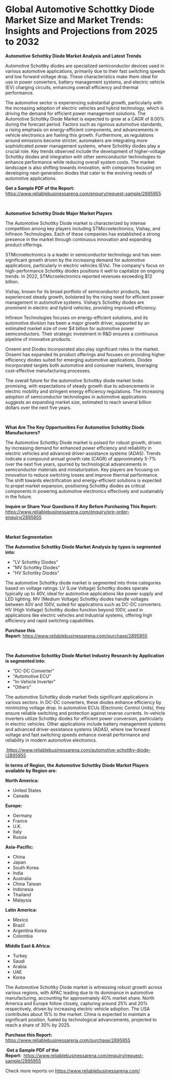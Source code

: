 <p><h1>Global Automotive Schottky Diode Market Size and Market Trends: Insights and Projections from 2025 to 2032</h1></p><p><strong>Automotive Schottky Diode Market Analysis and Latest Trends</strong></p>
<p><p>Automotive Schottky diodes are specialized semiconductor devices used in various automotive applications, primarily due to their fast switching speeds and low forward voltage drop. These characteristics make them ideal for use in power converters, battery management systems, and electric vehicle (EV) charging circuits, enhancing overall efficiency and thermal performance. </p><p>The automotive sector is experiencing substantial growth, particularly with the increasing adoption of electric vehicles and hybrid technology, which is driving the demand for efficient power management solutions. The Automotive Schottky Diode Market is expected to grow at a CAGR of 8.00% during the forecast period. Factors such as rigorous automotive standards, a rising emphasis on energy-efficient components, and advancements in vehicle electronics are fueling this growth. Furthermore, as regulations around emissions become stricter, automakers are integrating more sophisticated power management systems, where Schottky diodes play a crucial role. Key trends observed include the development of higher-voltage Schottky diodes and integration with other semiconductor technologies to enhance performance while reducing overall system costs. The market landscape is also shifting towards innovation, with companies focusing on developing next-generation diodes that cater to the evolving needs of automotive applications.</p></p>
<p><strong>Get a Sample PDF of the Report:&nbsp;</strong> <a href="https://www.reliablebusinessarena.com/enquiry/request-sample/2895955?utm_campaign=3526&utm_medium=2&utm_source=Github&utm_content=ia&utm_term=15032025&utm_id=automotive-schottky-diode">https://www.reliablebusinessarena.com/enquiry/request-sample/2895955</a></p>
<p>&nbsp;</p>
<p><strong>Automotive Schottky Diode Major Market Players</strong></p>
<p><p>The Automotive Schottky Diode market is characterized by intense competition among key players including STMicroelectronics, Vishay, and Infineon Technologies. Each of these companies has established a strong presence in the market through continuous innovation and expanding product offerings.</p><p>STMicroelectronics is a leader in semiconductor technology and has seen significant growth driven by the increasing demand for automotive applications, particularly in electric vehicles (EVs). The company's focus on high-performance Schottky diodes positions it well to capitalize on ongoing trends. In 2022, STMicroelectronics reported revenues exceeding $12 billion.</p><p>Vishay, known for its broad portfolio of semiconductor products, has experienced steady growth, bolstered by the rising need for efficient power management in automotive systems. Vishay’s Schottky diodes are prominent in electric and hybrid vehicles, providing improved efficiency.</p><p>Infineon Technologies focuses on energy-efficient solutions, and its automotive division has been a major growth driver, supported by an estimated market size of over $4 billion for automotive power semiconductors. Their strategic investment in R&D ensures a continuous pipeline of innovative products.</p><p>Onsemi and Diodes Incorporated also play significant roles in the market. Onsemi has expanded its product offerings and focuses on providing higher efficiency diodes suited for emerging automotive applications. Diodes Incorporated targets both automotive and consumer markets, leveraging cost-effective manufacturing processes.</p><p>The overall future for the automotive Schottky diode market looks promising, with expectations of steady growth due to advancements in electric mobility and stringent energy efficiency regulations. The increasing adoption of semiconductor technologies in automotive applications suggests an expanding market size, estimated to reach several billion dollars over the next five years.</p></p>
<p>&nbsp;</p>
<p><strong>What Are The Key Opportunities For Automotive Schottky Diode Manufacturers?</strong></p>
<p><p>The Automotive Schottky Diode market is poised for robust growth, driven by increasing demand for enhanced power efficiency and reliability in electric vehicles and advanced driver-assistance systems (ADAS). Trends indicate a compound annual growth rate (CAGR) of approximately 5-7% over the next five years, spurred by technological advancements in semiconductor materials and miniaturization. Key players are focusing on innovation to reduce switching losses and improve thermal performance. The shift towards electrification and energy-efficient solutions is expected to propel market expansion, positioning Schottky diodes as critical components in powering automotive electronics effectively and sustainably in the future.</p></p>
<p><strong>Inquire or Share Your Questions If Any Before Purchasing This Report:</strong> <a href="https://www.reliablebusinessarena.com/enquiry/pre-order-enquiry/2895955?utm_campaign=3526&utm_medium=2&utm_source=Github&utm_content=ia&utm_term=15032025&utm_id=automotive-schottky-diode">https://www.reliablebusinessarena.com/enquiry/pre-order-enquiry/2895955</a></p>
<p>&nbsp;</p>
<p><strong>Market Segmentation</strong></p>
<p><strong>The Automotive Schottky Diode Market Analysis by types is segmented into:</strong></p>
<p><ul><li>"LV Schottky Diodes"</li><li>"MV Schottky Diodes"</li><li>"HV Schottky Diodes"</li></ul></p>
<p><p>The automotive Schottky diode market is segmented into three categories based on voltage ratings: LV (Low Voltage) Schottky diodes operate typically up to 40V, ideal for automotive applications like power supply and LED lighting. MV (Medium Voltage) Schottky diodes handle voltages between 40V and 100V, suited for applications such as DC-DC converters. HV (High Voltage) Schottky diodes function beyond 100V, used in applications like electric vehicles and industrial systems, offering high efficiency and rapid switching capabilities.</p></p>
<p><strong>Purchase this Report:&nbsp;</strong><a href="https://www.reliablebusinessarena.com/purchase/2895955?utm_campaign=3526&utm_medium=2&utm_source=Github&utm_content=ia&utm_term=15032025&utm_id=automotive-schottky-diode">https://www.reliablebusinessarena.com/purchase/2895955</a></p>
<p>&nbsp;</p>
<p><strong>The Automotive Schottky Diode Market Industry Research by Application is segmented into:</strong></p>
<p><ul><li>"DC-DC Converter"</li><li>"Automotive ECU"</li><li>"In-Vehicle Inverter"</li><li>"Others"</li></ul></p>
<p><p>The automotive Schottky diode market finds significant applications in various sectors. In DC-DC converters, these diodes enhance efficiency by minimizing voltage drop. In automotive ECUs (Electronic Control Units), they ensure reliable switching and protection against reverse currents. In-vehicle inverters utilize Schottky diodes for efficient power conversion, particularly in electric vehicles. Other applications include battery management systems and advanced driver-assistance systems (ADAS), where low forward voltage and fast switching speeds enhance overall performance and reliability in modern automotive electronics.</p></p>
<p><a href="https://www.reliablebusinessarena.com/automotive-schottky-diode-r2895955?utm_campaign=3526&utm_medium=2&utm_source=Github&utm_content=ia&utm_term=15032025&utm_id=automotive-schottky-diode">&nbsp;https://www.reliablebusinessarena.com/automotive-schottky-diode-r2895955</a></p>
<p><strong>In terms of Region, the Automotive Schottky Diode Market Players available by Region are:</strong></p>
<p>
    <p> <strong> North America: </strong>
        <ul>
            <li>United States</li>
            <li>Canada</li>
        </ul>
        </p> 
    <p> <strong> Europe: </strong>
        <ul>
            <li>Germany</li>
            <li>France</li>
            <li>U.K.</li>
            <li>Italy</li>
            <li>Russia</li>
        </ul>
        </p> 
    <p> <strong> Asia-Pacific: </strong>
        <ul>
            <li>China</li>
            <li>Japan</li>
            <li>South Korea</li>
            <li>India</li>
            <li>Australia</li>
            <li>China Taiwan</li>
            <li>Indonesia</li>
            <li>Thailand</li>
            <li>Malaysia</li>
        </ul>
        </p> 
    <p> <strong> Latin America: </strong>
        <ul>
            <li>Mexico</li>
            <li>Brazil</li>
            <li>Argentina Korea</li>
            <li>Colombia</li>
        </ul>
        </p> 
    <p> <strong> Middle East & Africa: </strong>
        <ul>
            <li>Turkey</li>
            <li>Saudi</li>
            <li>Arabia</li>
            <li>UAE</li>
            <li>Korea</li>
        </ul>
    </p>
    </p>
<p><p>The Automotive Schottky Diode market is witnessing robust growth across various regions, with APAC leading due to its dominance in automotive manufacturing, accounting for approximately 40% market share. North America and Europe follow closely, capturing around 25% and 20% respectively, driven by increasing electric vehicle adoption. The USA contributes about 15% to the market. China is expected to maintain a significant position, fueled by technological advancements, projected to reach a share of 30% by 2025.</p></p>
<p><strong>Purchase this Report: </strong><a href="https://www.reliablebusinessarena.com/purchase/2895955?utm_campaign=3526&utm_medium=2&utm_source=Github&utm_content=ia&utm_term=15032025&utm_id=automotive-schottky-diode">https://www.reliablebusinessarena.com/purchase/2895955</a></p>
<p>&nbsp;<strong>Get a Sample PDF of the Report:&nbsp;&nbsp;</strong><a href="https://www.reliablebusinessarena.com/enquiry/request-sample/2895955?utm_campaign=3526&utm_medium=2&utm_source=Github&utm_content=ia&utm_term=15032025&utm_id=automotive-schottky-diode">https://www.reliablebusinessarena.com/enquiry/request-sample/2895955</a></p>
<p><strong></strong></p>
<p>Check more reports on <a href="https://www.reliablebusinessarena.com/?utm_campaign=3526&utm_medium=2&utm_source=Github&utm_content=ia&utm_term=15032025&utm_id=automotive-schottky-diode">https://www.reliablebusinessarena.com/</a></p>